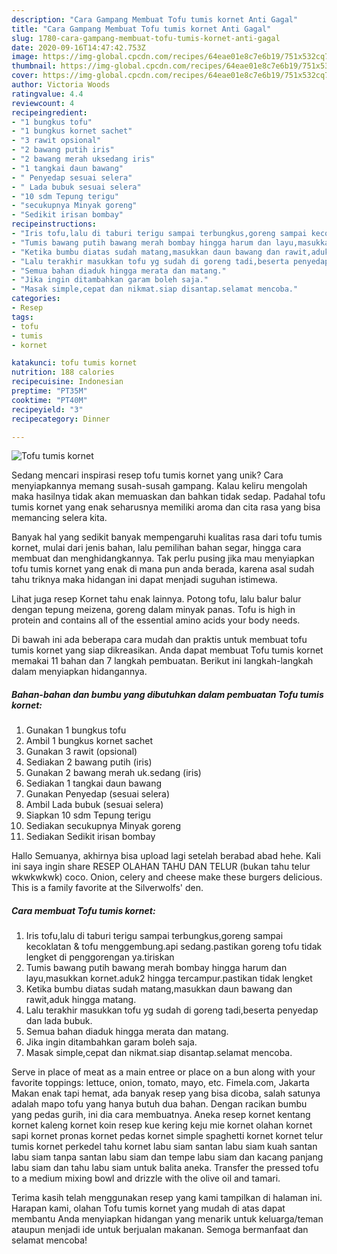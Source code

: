 ```yaml
---
description: "Cara Gampang Membuat Tofu tumis kornet Anti Gagal"
title: "Cara Gampang Membuat Tofu tumis kornet Anti Gagal"
slug: 1780-cara-gampang-membuat-tofu-tumis-kornet-anti-gagal
date: 2020-09-16T14:47:42.753Z
image: https://img-global.cpcdn.com/recipes/64eae01e8c7e6b19/751x532cq70/tofu-tumis-kornet-foto-resep-utama.jpg
thumbnail: https://img-global.cpcdn.com/recipes/64eae01e8c7e6b19/751x532cq70/tofu-tumis-kornet-foto-resep-utama.jpg
cover: https://img-global.cpcdn.com/recipes/64eae01e8c7e6b19/751x532cq70/tofu-tumis-kornet-foto-resep-utama.jpg
author: Victoria Woods
ratingvalue: 4.4
reviewcount: 4
recipeingredient:
- "1 bungkus tofu"
- "1 bungkus kornet sachet"
- "3 rawit opsional"
- "2 bawang putih iris"
- "2 bawang merah uksedang iris"
- "1 tangkai daun bawang"
- " Penyedap sesuai selera"
- " Lada bubuk sesuai selera"
- "10 sdm Tepung terigu"
- "secukupnya Minyak goreng"
- "Sedikit irisan bombay"
recipeinstructions:
- "Iris tofu,lalu di taburi terigu sampai terbungkus,goreng sampai kecoklatan &amp; tofu menggembung.api sedang.pastikan goreng tofu tidak lengket di penggorengan ya.tiriskan"
- "Tumis bawang putih bawang merah bombay hingga harum dan layu,masukkan kornet.aduk2 hingga tercampur.pastikan tidak lengket"
- "Ketika bumbu diatas sudah matang,masukkan daun bawang dan rawit,aduk hingga matang."
- "Lalu terakhir masukkan tofu yg sudah di goreng tadi,beserta penyedap dan lada bubuk."
- "Semua bahan diaduk hingga merata dan matang."
- "Jika ingin ditambahkan garam boleh saja."
- "Masak simple,cepat dan nikmat.siap disantap.selamat mencoba."
categories:
- Resep
tags:
- tofu
- tumis
- kornet

katakunci: tofu tumis kornet 
nutrition: 188 calories
recipecuisine: Indonesian
preptime: "PT35M"
cooktime: "PT40M"
recipeyield: "3"
recipecategory: Dinner

---
```



![Tofu tumis kornet](https://img-global.cpcdn.com/recipes/64eae01e8c7e6b19/751x532cq70/tofu-tumis-kornet-foto-resep-utama.jpg)

Sedang mencari inspirasi resep tofu tumis kornet yang unik? Cara menyiapkannya memang susah-susah gampang. Kalau keliru mengolah maka hasilnya tidak akan memuaskan dan bahkan tidak sedap. Padahal tofu tumis kornet yang enak seharusnya memiliki aroma dan cita rasa yang bisa memancing selera kita.

Banyak hal yang sedikit banyak mempengaruhi kualitas rasa dari tofu tumis kornet, mulai dari jenis bahan, lalu pemilihan bahan segar, hingga cara membuat dan menghidangkannya. Tak perlu pusing jika mau menyiapkan tofu tumis kornet yang enak di mana pun anda berada, karena asal sudah tahu triknya maka hidangan ini dapat menjadi suguhan istimewa.

Lihat juga resep Kornet tahu enak lainnya. Potong tofu, lalu balur balur dengan tepung meizena, goreng dalam minyak panas. Tofu is high in protein and contains all of the essential amino acids your body needs.


Di bawah ini ada beberapa cara mudah dan praktis untuk membuat tofu tumis kornet yang siap dikreasikan. Anda dapat membuat Tofu tumis kornet memakai 11 bahan dan 7 langkah pembuatan. Berikut ini langkah-langkah dalam menyiapkan hidangannya.

<!--inarticleads1-->

##### Bahan-bahan dan bumbu yang dibutuhkan dalam pembuatan Tofu tumis kornet:

1. Gunakan 1 bungkus tofu
1. Ambil 1 bungkus kornet sachet
1. Gunakan 3 rawit (opsional)
1. Sediakan 2 bawang putih (iris)
1. Gunakan 2 bawang merah uk.sedang (iris)
1. Sediakan 1 tangkai daun bawang
1. Gunakan  Penyedap (sesuai selera)
1. Ambil  Lada bubuk (sesuai selera)
1. Siapkan 10 sdm Tepung terigu
1. Sediakan secukupnya Minyak goreng
1. Sediakan Sedikit irisan bombay


Hallo Semuanya, akhirnya bisa upload lagi setelah berabad abad hehe. Kali ini saya ingin share RESEP OLAHAN TAHU DAN TELUR (bukan tahu telur wkwkwkwk) coco. Onion, celery and cheese make these burgers delicious. This is a family favorite at the Silverwolfs&#39; den. 

<!--inarticleads2-->

##### Cara membuat Tofu tumis kornet:

1. Iris tofu,lalu di taburi terigu sampai terbungkus,goreng sampai kecoklatan &amp; tofu menggembung.api sedang.pastikan goreng tofu tidak lengket di penggorengan ya.tiriskan
1. Tumis bawang putih bawang merah bombay hingga harum dan layu,masukkan kornet.aduk2 hingga tercampur.pastikan tidak lengket
1. Ketika bumbu diatas sudah matang,masukkan daun bawang dan rawit,aduk hingga matang.
1. Lalu terakhir masukkan tofu yg sudah di goreng tadi,beserta penyedap dan lada bubuk.
1. Semua bahan diaduk hingga merata dan matang.
1. Jika ingin ditambahkan garam boleh saja.
1. Masak simple,cepat dan nikmat.siap disantap.selamat mencoba.


Serve in place of meat as a main entree or place on a bun along with your favorite toppings: lettuce, onion, tomato, mayo, etc. Fimela.com, Jakarta Makan enak tapi hemat, ada banyak resep yang bisa dicoba, salah satunya adalah mapo tofu yang hanya butuh dua bahan. Dengan racikan bumbu yang pedas gurih, ini dia cara membuatnya. Aneka resep kornet kentang kornet kaleng kornet koin resep kue kering keju mie kornet olahan kornet sapi kornet pronas kornet pedas kornet simple spaghetti kornet kornet telur tumis kornet perkedel tahu kornet labu siam santan labu siam kuah santan labu siam tanpa santan labu siam dan tempe labu siam dan kacang panjang labu siam dan tahu labu siam untuk balita aneka. Transfer the pressed tofu to a medium mixing bowl and drizzle with the olive oil and tamari. 

Terima kasih telah menggunakan resep yang kami tampilkan di halaman ini. Harapan kami, olahan Tofu tumis kornet yang mudah di atas dapat membantu Anda menyiapkan hidangan yang menarik untuk keluarga/teman ataupun menjadi ide untuk berjualan makanan. Semoga bermanfaat dan selamat mencoba!
